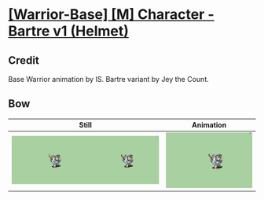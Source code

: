 # [\[Warrior-Base\] \[M\] Character - Bartre v1 \(Helmet\)](../)

## Credit

Base Warrior animation by IS. 
Bartre variant by Jey the Count.
	
## Bow

| Still | Animation |
| :---: | :-------: |
| ![Bow still](./Bow_000.png) | ![Bow animation](./Bow.gif) |
